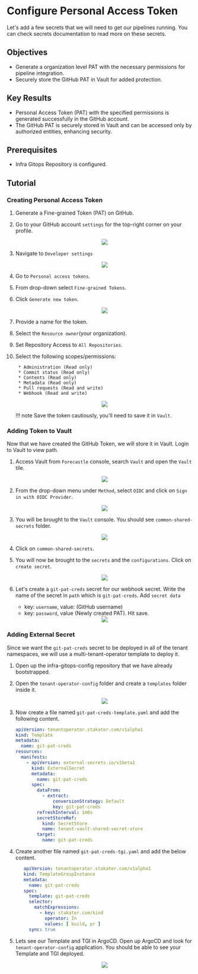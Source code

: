 # Configure Personal Access Token

Let's add a few secrets that we will need to get our pipelines running.
You can check secrets documentation to read more on these secrets.

## Objectives

* Generate a organization level PAT with the necessary permissions for pipeline integration.
* Securely store the GitHub PAT in Vault for added protection.

## Key Results

* Personal Access Token (PAT) with the specified permissions is generated successfully in the GitHub account.
* The GitHub PAT is securely stored in Vault and can be accessed only by authorized entities, enhancing security.

## Prerequisites

* Infra Gitops Repository is configured.

## Tutorial

### Creating Personal Access Token

1. Generate a Fine-grained Token (PAT) on GitHub.

1. Go to your GitHub account `settings` for the top-right corner on your profile.

    <div style="text-align:center"><img src="images/git-account-settings.png" /></div>

1. Navigate to `Developer settings`

      <div style="text-align:center"><img src="images/developer-settings.png" /></div>

1. Go to `Personal access tokens`.

1. From drop-down select `Fine-grained Tokens`.

1. Click `Generate new token`.

    <div style="text-align:center"><img src="images/pat-create.png" /></div>

1. Provide a name for the token.

1. Select the `Resource owner`(your organization).

1. Set Repository Access to `All Repositories`.

1. Select the following scopes/permissions:

        * Administration (Read only)
        * Commit status (Read only)
        * Contents (Read only)
        * Metadata (Read only)
        * Pull requests (Read and write)
        * Webhook (Read and write)

    <div style="text-align:center"><img src="images/repository-permissions.png" /></div>

   !!! note
   Save the token cautiously, you'll need to save it in `Vault`.

### Adding Token to Vault

Now that we have created the GitHub Token, we will store it in Vault.
Login to Vault to view <your-tenant> path.

1. Access Vault from `Forecastle` console, search `Vault` and open the `Vault` tile.

    <div style="text-align:center"><img src="images/forecastle.png" /></div>

1. From the drop-down menu under `Method`, select `OIDC` and click on `Sign in with OIDC Provider`.

    <div style="text-align:center"><img src="images/login-oidc.png" /></div>

1. You will be brought to the `Vault` console. You should see `common-shared-secrets` folder.

    <div style="text-align:center"><img src="images/common-shared-secrets.png" /></div>

1. Click on `common-shared-secrets`.

1. You will now be brought to the `secrets` and the `configurations`. Click on `create secret`.

     <div style="text-align:center"><img src="images/create-secret.png" /></div>

1. Let's create a `git-pat-creds` secret for our webhook secret. Write the name of the secret in `path` which is `git-pat-creds`. Add `secret data`
     * key: `username`, value: (GitHub username) 
     * key: `password`, value (Newly created PAT). 
   Hit save.

     <div style="text-align:center"><img src="images/git-pat-creds.png" /></div>

### Adding External Secret

Since we want the `git-pat-creds` secret to be deployed in all of the tenant namespaces, we will use a multi-tenant-operator template to deploy it.

1. Open up the infra-gitops-config repository that we have already bootstrapped.

1. Open the `tenant-operator-config` folder and create a `templates` folder inside it.

     <div style="text-align:center"><img src="images/template.png" /></div>

1. Now create a file named `git-pat-creds-template.yaml` and add the following content.

     ```yaml
     apiVersion: tenantoperator.stakater.com/v1alpha1
     kind: Template
     metadata:
       name: git-pat-creds
     resources:
       manifests:
         - apiVersion: external-secrets.io/v1beta1
           kind: ExternalSecret
           metadata:
             name: git-pat-creds
           spec:
             dataFrom:
               - extract:
                   conversionStrategy: Default
                   key: git-pat-creds
             refreshInterval: 1m0s
             secretStoreRef:
               kind: SecretStore
               name: tenant-vault-shared-secret-store
             target:
               name: git-pat-creds
     ```
   
1. Create another file named `git-pat-creds-tgi.yaml` and add the below content.

     ```yaml 
        apiVersion: tenantoperator.stakater.com/v1alpha1
        kind: TemplateGroupInstance
        metadata:
          name: git-pat-creds
        spec:
          template: git-pat-creds
          selector:
            matchExpressions:
              - key: stakater.com/kind
                operator: In
                values: [ build, pr ]
          sync: true
     ```
   
1. Lets see our Template and TGI in ArgoCD. Open up ArgoCD and look for `tenant-operator-config` application. You should be able to see your Template and TGI deployed.

     <div style="text-align:center"><img src="images/tgi-and-template.png" /></div>
